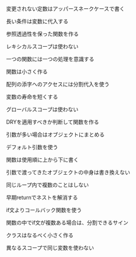 変更されない定数はアッパースネークケースで書く

長い条件は変数に代入する

参照透過性を保った関数を作る

レキシカルスコープは使わない

一つの関数には一つの処理を意識する

関数は小さく作る

配列の添字へのアクセスには分割代入を使う

変数の寿命を短くする

グローバルスコープは使わない

DRYを適用すべきか判断して関数を作る

引数が多い場合はオブジェクトにまとめる

デフォルト引数を使う

関数は使用順に上から下に書く

引数で渡ってきたオブジェクトの中身は書き換えない

同じループ内で複数のことはしない

早期returnでネストを解消する

if文よりコールバック関数を使う

関数の中でif文が複数ある場合は、分割できるサイン

クラスはなるべく小さく作る

異なるスコープで同じ変数を使わない